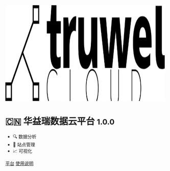 <!-- _coverpage.md -->

<!-- ![logo](_media/cover.png) -->
<img src="_media/default-monochrome-black.svg" width = "500" height = "300"  />

# :cn: 华益瑞数据云平台 <small>1.0.0</small>

- :mag: 数据分析 
- :house_with_garden: 站点管理 
- :chart_with_upwards_trend: 可视化 

[平台](https://www.truwelcloud.com/)
[使用说明](#快速了解)